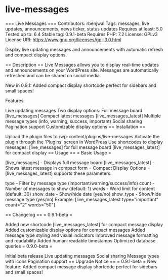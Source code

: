 # live-messages
=== Live Messages === Contributors: rbenjwal Tags: messages, live updates, announcements, news ticker, status updates Requires at least: 5.0 Tested up to: 6.4 Stable tag: 0.9.1-beta Requires PHP: 7.2 License: GPLv3 License URI: https://www.gnu.org/licenses/gpl-3.0.html

Display live updating messages and announcements with automatic refresh and compact display options.

== Description == Live Messages allows you to display real-time updates and announcements on your WordPress site. Messages are automatically refreshed and can be shared on social media.

New in 0.9.1: Added compact display shortcode perfect for sidebars and small spaces!

Features:

Live updating messages
Two display options:
Full message board [live_messages]
Compact latest messages [live_messages_latest]
Multiple message types (info, warning, success, important)
Social sharing
Pagination support
Customizable display options
== Installation ==

Upload the plugin files to /wp-content/plugins/live-messages
Activate the plugin through the 'Plugins' screen in WordPress
Use shortcodes to display messages:
[live_messages] for full message board
[live_messages_latest] for compact display
== Usage == = Basic Usage =

[live_messages] - Displays full message board
[live_messages_latest] - Shows latest message in compact form
= Compact Display Options = [live_messages_latest] supports these parameters:

type - Filter by message type (important/warning/success/info)
count - Number of messages to show (default: 1)
words - Word limit for content (default: 30)
show_date - Show/hide date (yes/no)
show_type - Show/hide message type (yes/no)
Example: [live_messages_latest type="important" count="2" words="50"]

== Changelog == = 0.9.1-beta =

Added new shortcode [live_messages_latest] for compact message display
Added customizable display options for compact messages
Added message type styling and visual indicators
Improved message formatting and readability
Added human-readable timestamps
Optimized database queries
= 0.9.0-beta =

Initial beta release
Live updating messages
Social sharing
Message types with icons
Pagination support
== Upgrade Notice == = 0.9.1-beta = New feature: Added compact message display shortcode perfect for sidebars and small spaces!
